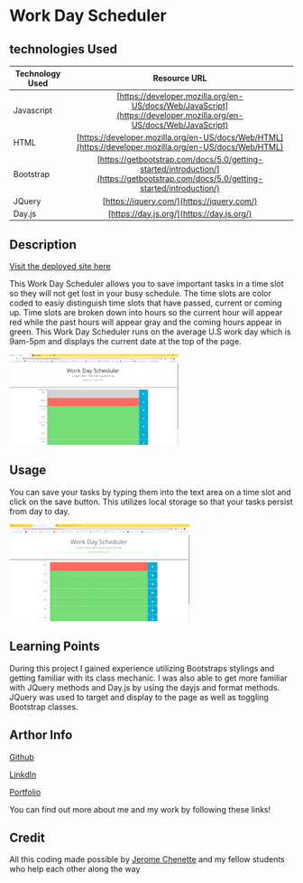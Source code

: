 # Work Day Scheduler

## technologies Used

| Technology Used         | Resource URL           | 
| ------------- |:-------------:| 
| Javascript    | [https://developer.mozilla.org/en-US/docs/Web/JavaScript](https://developer.mozilla.org/en-US/docs/Web/JavaScript) | 
| HTML    | [https://developer.mozilla.org/en-US/docs/Web/HTML](https://developer.mozilla.org/en-US/docs/Web/HTML) | 
| Bootstrap    | [https://getbootstrap.com/docs/5.0/getting-started/introduction/](https://getbootstrap.com/docs/5.0/getting-started/introduction/)      |   
| JQuery | [https://jquery.com/](https://jquery.com/)     |  
| Day.js | [https://day.js.org/](https://day.js.org/)     |  

## Description

[Visit the deployed site here](placeholder)

This Work Day Scheduler allows you to save important tasks in a time slot so they will not get lost in your busy schedule. The time slots are color coded to easiy distinguish time slots that have passed, current or coming up. Time slots are broken down into hours so the current hour will appear red while the past hours will appear gray and the coming hours appear in green. This Work Day Scheduler runs on the average U.S work day which is 9am-5pm and displays the current date at the top of the page.


![image showcasing color coded time blocks](./assets/workDayColor.png)


## Usage

You can save your tasks by typing them into the text area on a time slot and click on the save button. This utilizes local storage so that your tasks persist from day to day. 

![gif showcasing the save feature](/assets/Work_Day_Scheduler_save.gif)

## Learning Points

During this project I gained experience utilizing Bootstraps stylings and getting familiar with its class mechanic. I was also able to get more familiar with JQuery methods and Day.js by using the dayjs and format methods. JQuery was used to target and display to the page as well as toggling Bootstrap classes.

## Arthor Info

[Github](https://github.com/BrettSantor)

[LinkdIn](https://www.linkedin.com/in/brett-santor-a098b923b/)

[Portfolio](https://brettsantor.github.io/Santor-Services/)

You can find out more about me and my work by following these links!

## Credit

All this coding made possible by [Jerome Chenette](https://github.com/jeromechenette) and my fellow students who help each other along the way
